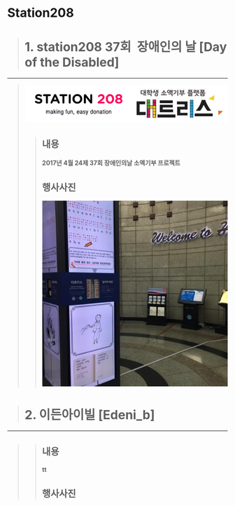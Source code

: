 Station208
==========

> # 1. station208 37회  장애인의 날 [Day of the Disabled]
-------------------------------------------------
> ![Alt text](/station208.png?raw=true "Optional Title")
>> ## 내용
>> #### 2017년 4월 24제 37회 장애인의날 소액기부 프로젝트
>> ## 행사사진
>> ![Alt text](/release.jpg?raw=true "Optional Title")


> # 2. 이든아이빌 [Edeni_b]
--------------------------
>> ## 내용
>> #### tt
>> ## 행사사진
>>
